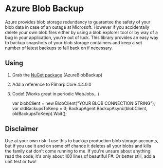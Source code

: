 # Azure Blob Backup

Azure provides blob storage redundancy to guarantee the safety of your blob data in case of an outage at Microsoft. However if you accidentally delete your own blob files either by using a blob explorer tool or by way of a bug in your application, you're out of luck. This library provides an easy way to backup snapshots of your blob storage containers and keep a set number of latest backups to fall back on if necessary.

## Using

1. Grab the [NuGet package](https://www.nuget.org/packages/AzureBlobBackup/) (AzureBlobBackup)
2. Add a reference to FSharp.Core 4.4.0.0
3. Code! (Works great in periodic WebJobs...)

    var blobClient = new BlobClient("YOUR BLOB CONNECTION STRING");
	var oldBackupsToKeep = 3;
    BackupAgent.BackupAsync(blobClient, oldBackupsToKeep).Wait();

## Disclaimer

Use at your own risk. I use this to backup production blob storage accounts, but if you use it and on some off chance it deletes all your blobs and kills the family cat don't come running to me. If you're unsure about anything read the code; it's only about 100 lines of beautiful F#. Or better still, add a unit test or two!